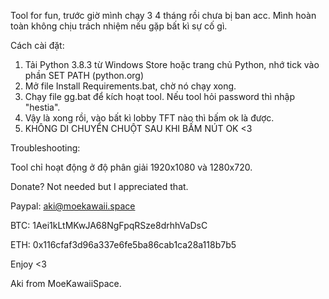 Tool for fun, trước giờ mình chạy 3 4 tháng rồi chưa bị ban acc. Mình hoàn toàn không chịu trách nhiệm nếu gặp bất kì sự cố gì.

Cách cài đặt:

1. Tải Python 3.8.3 từ Windows Store hoặc trang chủ Python, nhớ tick vào phần SET PATH (python.org)
2. Mở file Install Requirements.bat, chờ nó chạy xong.
3. Chạy file gg.bat để kích hoạt tool. Nếu tool hỏi password thì nhập "hestia".
4. Vậy là xong rồi, vào bất kì lobby TFT nào thì bấm ok là được.
5. KHÔNG DI CHUYỂN CHUỘT SAU KHI BẤM NÚT OK <3

Troubleshooting:

Tool chỉ hoạt động ở độ phân giải 1920x1080 và 1280x720.


Donate? Not needed but I appreciated that.

Paypal: aki@moekawaii.space

BTC: 1Aei1kLtMKwJA68NgFpqRSze8drhhVaDsC

ETH: 0x116cfaf3d96a337e6fe5ba86cab1ca28a118b7b5


Enjoy <3

Aki from MoeKawaiiSpace.
